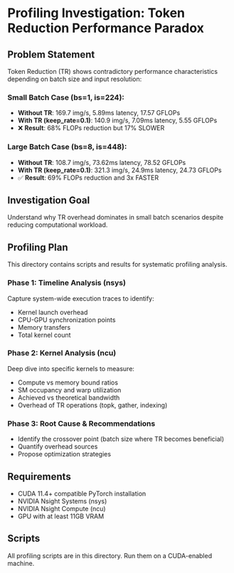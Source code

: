 # Profiling Investigation: Token Reduction Performance Paradox

## Problem Statement

Token Reduction (TR) shows contradictory performance characteristics depending on batch size and input resolution:

### Small Batch Case (bs=1, is=224):
- **Without TR**: 169.7 img/s, 5.89ms latency, 17.57 GFLOPs
- **With TR (keep_rate=0.1)**: 140.9 img/s, 7.09ms latency, 5.55 GFLOPs
- ❌ **Result**: 68% FLOPs reduction but 17% SLOWER

### Large Batch Case (bs=8, is=448):
- **Without TR**: 108.7 img/s, 73.62ms latency, 78.52 GFLOPs
- **With TR (keep_rate=0.1)**: 321.3 img/s, 24.9ms latency, 24.73 GFLOPs
- ✅ **Result**: 69% FLOPs reduction and 3x FASTER

## Investigation Goal

Understand why TR overhead dominates in small batch scenarios despite reducing computational workload.

## Profiling Plan

This directory contains scripts and results for systematic profiling analysis.

### Phase 1: Timeline Analysis (nsys)
Capture system-wide execution traces to identify:
- Kernel launch overhead
- CPU-GPU synchronization points
- Memory transfers
- Total kernel count

### Phase 2: Kernel Analysis (ncu)
Deep dive into specific kernels to measure:
- Compute vs memory bound ratios
- SM occupancy and warp utilization
- Achieved vs theoretical bandwidth
- Overhead of TR operations (topk, gather, indexing)

### Phase 3: Root Cause & Recommendations
- Identify the crossover point (batch size where TR becomes beneficial)
- Quantify overhead sources
- Propose optimization strategies

## Requirements

- CUDA 11.4+ compatible PyTorch installation
- NVIDIA Nsight Systems (nsys)
- NVIDIA Nsight Compute (ncu)
- GPU with at least 11GB VRAM

## Scripts

All profiling scripts are in this directory. Run them on a CUDA-enabled machine.
